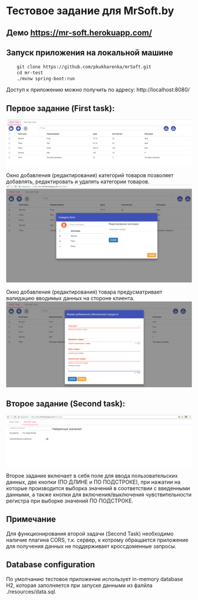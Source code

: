 # Тестовое задание для MrSoft.by

## Демо https://mr-soft.herokuapp.com/

## Запуск приложения на локальной машине
```
	git clone https://github.com/pkukharenka/mrSoft.git
	cd mr-test
	./mvnw spring-boot:run
```

Доступ к приложению можно получить по адресу: http://localhost:8080/

## Первое задание (First task):

![First Task](./src/main/resources/images/First.png)

Окно добавления (редактирования) категорий товаров позволяет добавлять, редактировать
и удалять категории товаров.
![Category](./src/main/resources/images/Category.png)

Окно добавления (редактирования) товара предусматривает валидацию вводимых данных 
на стороне клиента.
![Validation](./src/main/resources/images/Validation.png)

## Второе задание (Second task):

![Second Task](./src/main/resources/images/Second.png)

Второе задание включает в себя поле для ввода пользовательских данных, две
кнопки (ПО ДЛИНЕ и ПО ПОДСТРОКЕ), при нажатии на которые производится выборка значений в
соответствии с введенными данными, а также кнопки для включения/выключения чувствительности регистра
при выборке значений ПО ПОДСТРОКЕ.

## Примечание

Для функционирования второй задачи (Second Task) необходимо наличие плагина CORS, т.к.
сервер, к котрому обращается приложение для получения данных
не поддерживает кроссдоменные запросы.

## Database configuration

По умолчанию тестовое приложение использует in-memory database H2, которая
заполняется при запуске данными из фалйла ./resources/data.sql. 


